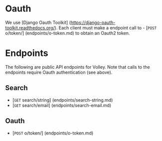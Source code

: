 # Oauth 

We use [Django Oauth Toolkit] (https://django-oauth-toolkit.readthedocs.org/). Each client must make a endpoint call to - [<code>POST</code> o/token/] (endpoints/o-token.md) to obtain an Oauth2 token. 

# Endpoints

The following are public API endpoints for Volley. Note that calls to the endpoints require Oauth authentication (see above).

## Search
- [<code>GET</code> search/string] (endpoints/search-string.md)
- [<code>GET</code> search/email] (endpoints/search-email.md)

## Oauth
- [<code>POST</code> o/token/] (endpoints/o-token.md)

